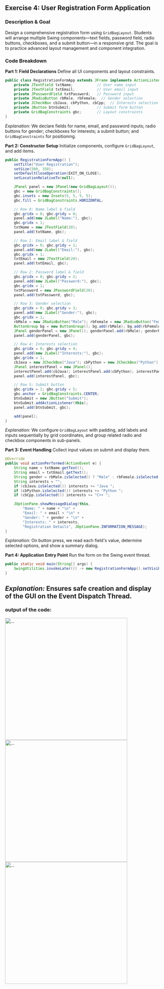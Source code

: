 ## Exercise 4: User Registration Form Application

### Description & Goal

Design a comprehensive registration form using `GridBagLayout`. Students will arrange multiple Swing components—text fields, password field, radio buttons, checkboxes, and a submit button—in a responsive grid. The goal is to practice advanced layout management and component integration.

### Code Breakdown

**Part 1: Field Declarations**
Define all UI components and layout constraints.

```java
public class RegistrationFormApp extends JFrame implements ActionListener {
    private JTextField txtName;           // User name input
    private JTextField txtEmail;          // User email input
    private JPasswordField txtPassword;   // Password input
    private JRadioButton rbMale, rbFemale;  // Gender selection
    private JCheckBox cbJava, cbPython, cbCpp;  // Interests selection
    private JButton btnSubmit;            // Submit form button
    private GridBagConstraints gbc;       // Layout constraints
}
```

*Explanation:* We declare fields for name, email, and password inputs; radio buttons for gender; checkboxes for interests; a submit button; and `GridBagConstraints` for positioning.

**Part 2: Constructor Setup**
Initialize components, configure `GridBagLayout`, and add items.

```java
public RegistrationFormApp() {
    setTitle("User Registration");
    setSize(500, 350);
    setDefaultCloseOperation(EXIT_ON_CLOSE);
    setLocationRelativeTo(null);

    JPanel panel = new JPanel(new GridBagLayout());
    gbc = new GridBagConstraints();
    gbc.insets = new Insets(5, 5, 5, 5);
    gbc.fill = GridBagConstraints.HORIZONTAL;

    // Row 0: Name label & field
    gbc.gridx = 0; gbc.gridy = 0;
    panel.add(new JLabel("Name:"), gbc);
    gbc.gridx = 1;
    txtName = new JTextField(20);
    panel.add(txtName, gbc);

    // Row 1: Email label & field
    gbc.gridx = 0; gbc.gridy = 1;
    panel.add(new JLabel("Email:"), gbc);
    gbc.gridx = 1;
    txtEmail = new JTextField(20);
    panel.add(txtEmail, gbc);

    // Row 2: Password label & field
    gbc.gridx = 0; gbc.gridy = 2;
    panel.add(new JLabel("Password:"), gbc);
    gbc.gridx = 1;
    txtPassword = new JPasswordField(20);
    panel.add(txtPassword, gbc);

    // Row 3: Gender selection
    gbc.gridx = 0; gbc.gridy = 3;
    panel.add(new JLabel("Gender:"), gbc);
    gbc.gridx = 1;
    rbMale = new JRadioButton("Male"); rbFemale = new JRadioButton("Female");
    ButtonGroup bg = new ButtonGroup(); bg.add(rbMale); bg.add(rbFemale);
    JPanel genderPanel = new JPanel(); genderPanel.add(rbMale); genderPanel.add(rbFemale);
    panel.add(genderPanel, gbc);

    // Row 4: Interests selection
    gbc.gridx = 0; gbc.gridy = 4;
    panel.add(new JLabel("Interests:"), gbc);
    gbc.gridx = 1;
    cbJava = new JCheckBox("Java"); cbPython = new JCheckBox("Python"); cbCpp = new JCheckBox("C++");
    JPanel interestPanel = new JPanel();
    interestPanel.add(cbJava); interestPanel.add(cbPython); interestPanel.add(cbCpp);
    panel.add(interestPanel, gbc);

    // Row 5: Submit button
    gbc.gridx = 1; gbc.gridy = 5;
    gbc.anchor = GridBagConstraints.CENTER;
    btnSubmit = new JButton("Submit");
    btnSubmit.addActionListener(this);
    panel.add(btnSubmit, gbc);

    add(panel);
}
```

*Explanation:* We configure `GridBagLayout` with padding, add labels and inputs sequentially by grid coordinates, and group related radio and checkbox components in sub-panels.

**Part 3: Event Handling**
Collect input values on submit and display them.

```java
@Override
public void actionPerformed(ActionEvent e) {
    String name = txtName.getText();
    String email = txtEmail.getText();
    String gender = rbMale.isSelected() ? "Male" : rbFemale.isSelected() ? "Female" : "Unspecified";
    String interests = "";
    if (cbJava.isSelected()) interests += "Java ";
    if (cbPython.isSelected()) interests += "Python ";
    if (cbCpp.isSelected()) interests += "C++ ";

    JOptionPane.showMessageDialog(this,
        "Name: " + name + "\n" +
        "Email: " + email + "\n" +
        "Gender: " + gender + "\n" +
        "Interests: " + interests,
        "Registration Details", JOptionPane.INFORMATION_MESSAGE);
}
```

*Explanation:* On button press, we read each field's value, determine selected options, and show a summary dialog.

**Part 4: Application Entry Point**
Run the form on the Swing event thread.

```java
public static void main(String[] args) {
    SwingUtilities.invokeLater(() -> new RegistrationFormApp().setVisible(true));
}
```

*Explanation:* Ensures safe creation and display of the GUI on the Event Dispatch Thread.
---
### output of the code:
<img src="../../../../../JavaSwingSimpleExercise/part-4/images/img-4-1.png" alt="..." width="400"/>
<img src="../../../../../JavaSwingSimpleExercise/part-4/images/img-4-2.png" alt="..." width="400"/>
<img src="../../../../../JavaSwingSimpleExercise/part-4/images/img-4-3.png" alt="..." width="400"/>
